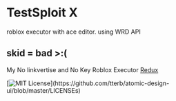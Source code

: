 
# TestSploit X

 roblox executor with ace editor. using WRD API


## skid = bad >:(

My No linkvertise and No Key Roblox Executor [Redux](https://www.reduxwinning.xyz/)

[![MIT License](https://img.shields.io/apm/l/atomic-design-ui.svg?)](https://github.com/tterb/atomic-design-ui/blob/master/LICENSEs)

  
